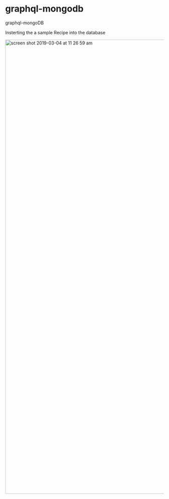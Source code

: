 # graphql-mongodb
graphql-mongoDB


Insterting the a sample Recipe into the database 

<img width="1440" alt="screen shot 2019-03-04 at 11 26 59 am" src="https://user-images.githubusercontent.com/19883822/53751241-dc547c00-3e79-11e9-876d-1a112645ecc9.png">
